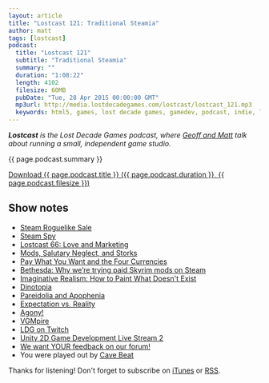 ```yaml
---
layout: article
title: "Lostcast 121: Traditional Steamia"
author: matt
tags: [lostcast]
podcast:
  title: "Lostcast 121"
  subtitle: "Traditional Steamia"
  summary: ""
  duration: "1:08:22"
  length: 4102
  filesize: 60MB
  pubDate: "Tue, 28 Apr 2015 00:00:00 GMT"
  mp3url: http://media.lostdecadegames.com/lostcast/lostcast_121.mp3
  keywords: html5, games, lost decade games, gamedev, podcast, indie, lostcast
---
```

_**Lostcast** is the Lost Decade Games podcast, where [Geoff and Matt](/about/) talk about running a small, independent game studio._

{{ page.podcast.summary }}

<a class="download-podcast" href="{{ page.podcast.mp3url }}">
	Download {{ page.podcast.title }} ({{ page.podcast.duration }}, {{ page.podcast.filesize }})
</a>

## Show notes

* [Steam Roguelike Sale](http://store.steampowered.com/sale/roguelike)
* [Steam Spy](http://steamspy.com/app/280040)
* [Lostcast 66: Love and Marketing](http://www.lostdecadegames.com/lostcast-66/)
* [Mods, Salutary Neglect, and Storks](http://www.fortressofdoors.com/on-mods-and-markets/)
* [Pay What You Want and the Four Currencies](http://www.fortressofdoors.com/pay-what-you-want-and-the-four-currencies/)
* [Bethesda: Why we’re trying paid Skyrim mods on Steam](http://www.bethblog.com/2015/04/27/why-were-trying-paid-skyrim-mods-on-steam/)
* [Imaginative Realism: How to Paint What Doesn't Exist](http://www.amazon.com/Imaginative-Realism-Paint-Doesnt-Exist/dp/0740785508/)
* [Dinotopia](http://www.dinotopia.com/)
* [Pareidolia and Apophenia](http://gurneyjourney.blogspot.com/2008/06/pareidolia-and-apophenia.html)
* [Expectation vs. Reality](http://www.ctrlpaint.com/videos/expectation-vs-reality)
* [Agony!](https://twitter.com/richtaur/status/588024062334480384)
* [VGMpire](http://www.vgmpire.com/)
* [LDG on Twitch](http://www.twitch.tv/LostDecadeGames)
* [Unity 2D Game Development Live Stream 2](https://www.youtube.com/watch?v=abrUEfqo8Ic)
* [We want YOUR feedback on our forum!](http://forum.lostdecadegames.com/category/10/lostcast)
* You were played out by [Cave Beat](https://loudr.fm/release/arcade-attack/5nptb)

Thanks for listening! Don't forget to subscribe on [iTunes](http://itunes.apple.com/us/podcast/lostcast/id481950724) or [RSS](/lostcast.xml).
